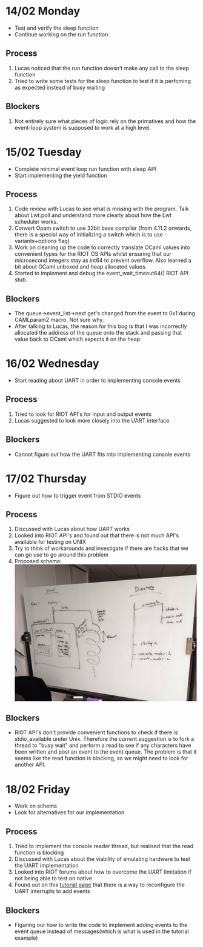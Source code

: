 # 14/02 Monday
- Test and verify the sleep function
- Continue working on the run function

## Process
1. Lucas noticed that the run function doesn't make any call to the sleep function
2. Tried to write some tests for the sleep function to test if it is perfoming as expected instead of busy waiting

## Blockers
1. Not entirely sure what pieces of logic rely on the primatives and how the event-loop system is supposed to work at a high level.

# 15/02 Tuesday
- Complete minimal event loop run function with sleep API
- Start implementing the yield function

## Process
1. Code review with Lucas to see what is missing with the program. Talk about Lwt.poll and understand more clearly about how the Lwt scheduler works.
2. Convert Opam switch to use 32bit base compiler (from 4.11.2 onwards, there is a special way of initializing a switch which is to use -variants+options flag)
3. Work on cleaning up the code to correctly translate OCaml values into convenient types for the RIOT OS APIs whilst ensuring that our microsecond integers stay as int64 to prevent overflow. Also learned a bit about OCaml unboxed and heap allocated values.
4. Started to implement and debug the event_wait_timeout64() RIOT API stub.

## Blockers
- The queue->event_list->next get's changed from the event to 0x1 during CAMLparam2 macro. Not sure why.
- After talking to Lucas, the reason for this bug is that I was incorrectly allocated the address of the queue onto the stack and passing that value back to OCaml which expects it on the heap. 

# 16/02 Wednesday
- Start reading about UART in order to implementing console events

## Process
1. Tried to look for RIOT API's for input and output events
2. Lucas suggested to look more closely into the UART interface

## Blockers
- Cannot figure out how the UART fits into implementing console events

# 17/02 Thursday
- Figure out how to trigger event from STDIO events

## Process
1. Discussed with Lucas about how UART works
2. Looked into RIOT API's and found out that there is not much API's available for testing on UNIX
3. Try to think of workarounds and investigate if there are hacks that we can go use to go around this problem
4. Proposed schema:
![schema](images/schema.jpg)

## Blockers
- RIOT API's don't provide convenient functions to check if there is stdio_available under Unix. Therefore the current suggestion is to fork a thread to "busy wait" and perform a read to see if any characters have been written and post an event to the event queue. The problem is that it seems like the read function is blocking, so we might need to look for another API. 

# 18/02 Friday
- Work on schema
- Look for alternatives for our implementation

## Process
1. Tried to implement the console reader thread, but realised that the read function is blocking
2. Discussed with Lucas about the viability of emulating hardware to test the UART implementation
3. Looked into RIOT forums about how to overcome the UART limitation if not being able to test on native
4. Found out on this [tutorial page](https://github.com/iot-lab/iot-lab-training/blob/master/riot/basics/uart/uart.ipynb) that there is a way to reconfigure the UART interrupts to add events

## Blockers
- Figuring our how to write the code to implement adding events to the event queue instead of messages(which is what is used in the tutorial example)